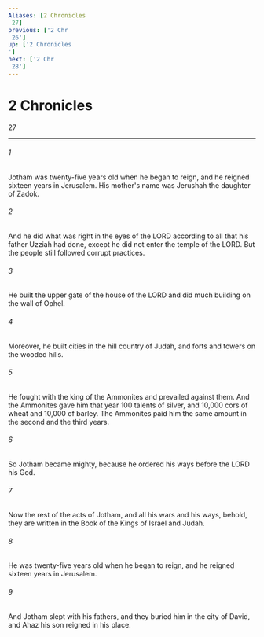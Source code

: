 ```yaml
---
Aliases: [2 Chronicles 27]
previous: ['2 Chr 26']
up: ['2 Chronicles']
next: ['2 Chr 28']
---
```

# 2 Chronicles 27

***
 

###### 1 
Jotham was twenty-five years old when he began to reign, and he reigned sixteen years in Jerusalem. His mother's name was Jerushah the daughter of Zadok.  

###### 2 
And he did what was right in the eyes of the LORD according to all that his father Uzziah had done, except he did not enter the temple of the LORD. But the people still followed corrupt practices.  

###### 3 
He built the upper gate of the house of the LORD and did much building on the wall of Ophel.  

###### 4 
Moreover, he built cities in the hill country of Judah, and forts and towers on the wooded hills.  

###### 5 
He fought with the king of the Ammonites and prevailed against them. And the Ammonites gave him that year 100 talents of silver, and 10,000 cors of wheat and 10,000 of barley. The Ammonites paid him the same amount in the second and the third years.  

###### 6 
So Jotham became mighty, because he ordered his ways before the LORD his God.  

###### 7 
Now the rest of the acts of Jotham, and all his wars and his ways, behold, they are written in the Book of the Kings of Israel and Judah.  

###### 8 
He was twenty-five years old when he began to reign, and he reigned sixteen years in Jerusalem.  

###### 9 
And Jotham slept with his fathers, and they buried him in the city of David, and Ahaz his son reigned in his place.
